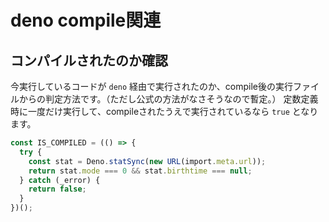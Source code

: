 # deno compile関連

## コンパイルされたのか確認

今実行しているコードが `deno` 経由で実行されたのか、compile後の実行ファイルからの判定方法です。（ただし公式の方法がなさそうなので暫定。）
定数定義時に一度だけ実行して、compileされたうえで実行されているなら `true` となります。

```ts
const IS_COMPILED = (() => {
  try {
    const stat = Deno.statSync(new URL(import.meta.url));
    return stat.mode === 0 && stat.birthtime === null;
  } catch (_error) {
    return false;
  }
})();
```
